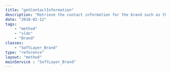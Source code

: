 ```yaml
---
title: "getContactInformation"
description: "Retrieve the contact information for the brand such as the corporate or support contact.  This will include the contact name, telephone number, fax number, email address, and mailing address of the contact. "
date: "2018-02-12"
tags:
    - "method"
    - "sldn"
    - "Brand"
classes:
    - "SoftLayer_Brand"
type: "reference"
layout: "method"
mainService : "SoftLayer_Brand"
---
```

